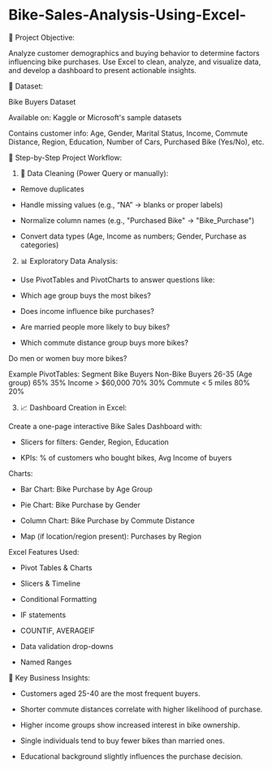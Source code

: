 # Bike-Sales-Analysis-Using-Excel-

🎯 Project Objective:

Analyze customer demographics and buying behavior to determine factors influencing bike purchases.
Use Excel to clean, analyze, and visualize data, and develop a dashboard to present actionable insights.

📁 Dataset:

Bike Buyers Dataset

Available on: Kaggle or Microsoft's sample datasets

Contains customer info: Age, Gender, Marital Status, Income, Commute Distance, Region, Education, Number of Cars, Purchased Bike (Yes/No), etc.

🧱 Step-by-Step Project Workflow:

1. 🧹 Data Cleaning (Power Query or manually):
* Remove duplicates

* Handle missing values (e.g., “NA” → blanks or proper labels)

* Normalize column names (e.g., "Purchased Bike" → "Bike_Purchase")

* Convert data types (Age, Income as numbers; Gender, Purchase as categories)

2. 📊 Exploratory Data Analysis:
   
* Use PivotTables and PivotCharts to answer questions like:

* Which age group buys the most bikes?

* Does income influence bike purchases?

* Are married people more likely to buy bikes?

* Which commute distance group buys more bikes?

Do men or women buy more bikes?

Example PivotTables:
Segment	Bike Buyers	Non-Bike Buyers
26-35 (Age group)	65%	35%
Income > $60,000	70%	30%
Commute < 5 miles	80%	20%

3. 📈 Dashboard Creation in Excel:

Create a one-page interactive Bike Sales Dashboard with:

* Slicers for filters: Gender, Region, Education

* KPIs: % of customers who bought bikes, Avg Income of buyers

Charts:

* Bar Chart: Bike Purchase by Age Group

* Pie Chart: Bike Purchase by Gender

* Column Chart: Bike Purchase by Commute Distance

* Map (if location/region present): Purchases by Region

Excel Features Used:

* Pivot Tables & Charts

* Slicers & Timeline

* Conditional Formatting

* IF statements

* COUNTIF, AVERAGEIF

* Data validation drop-downs

* Named Ranges

📌 Key Business Insights:

* Customers aged 25-40 are the most frequent buyers.
* Shorter commute distances correlate with higher likelihood of purchase.
* Higher income groups show increased interest in bike ownership.

* Single individuals tend to buy fewer bikes than married ones.

* Educational background slightly influences the purchase decision.


